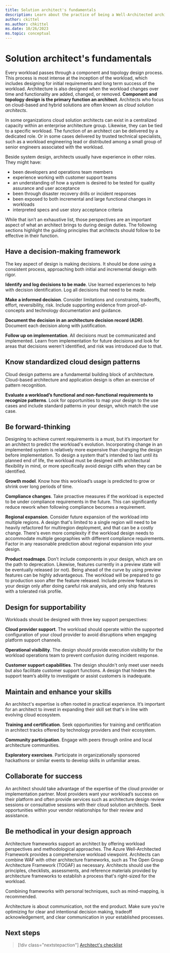 ```yaml
---
title: Solution architect's fundamentals
description: Learn about the practice of being a Well-Architected architect.
author: ckittel
ms.author: chkittel
ms.date: 10/26/2023
ms.topic: conceptual
---
```


# Solution architect's fundamentals

Every workload passes through a component and topology design process. This process is most intense at the inception of the workload, which includes designing for initial requirements and long term success of the workload. Architecture is also designed when the workload changes over time and functionality are added, changed, or removed. **Component and topology design is the primary function an architect**. Architects who focus on cloud-based and hybrid solutions are often known as _cloud solution architects_.

In some organizations cloud solution architects can exist in a centralized capacity within an enterprise architecture group. Likewise, they can be tied to a specific workload. The function of an architect can be delivered by a dedicated role. Or in some cases delivered by trusted technical specialists, such as a workload engineering lead or distributed among a small group of senior engineers associated with the workload.

Beside system design, architects usually have experience in other roles. They might have:

- been developers and operations team members
- experience working with customer support teams
- an understanding of how a system is desired to be tested for quality assurance and user acceptance
- been through disaster recovery drills or incident responses
- been exposed to both incremental and large functional changes in workloads
- interpreted specs and user story acceptance criteria

While that isn’t an exhaustive list, those perspectives are an important aspect of what an architect brings to during design duties. The following sections highlight the guiding principles that architects should follow to be effective in their function.

## Have a decision-making framework

The key aspect of design is making decisions. It should be done using a consistent process, approaching both initial and incremental design with rigor.

**Identify and log decisions to be made**. Use learned experiences to help with decision identification. Log all decisions that need to be made.

**Make a informed decision**. Consider limitations and constraints, tradeoffs, effort, reversibility, risk. Include supporting evidence from proof-of-concepts and technology documentation and guidance.

**Document the decision in an architecture decision record (ADR)**. Document each decision along with justification.

**Follow up on implementation**. All decisions must be communicated and implemented. Learn from  implementation for future decisions and look for areas that decisions weren't identified, and risk was introduced due to that.

## Know standardized cloud design patterns

Cloud design patterns are a fundamental building block of architecture. Cloud-based architecture and application design is often an exercise of pattern recognition.

**Evaluate a workload’s functional and non-functional requirements to recognize patterns**. Look for opportunities to map your design to the use cases and include standard patterns in your design, which match the use case.

## Be forward-thinking

Designing to achieve current requirements is a must, but it’s important for an architect to predict the workload's evolution. Incorporating change in an implemented system is relatively more expensive than changing the design before implementation. To design a system that's intended to last until its planned end of life, the workload must be designed with architectural flexibility in mind, or more specifically avoid design cliffs when they can be identified.

**Growth model**. Know how this workload’s usage is predicted to grow or shrink over long periods of time.

**Compliance changes**. Take proactive measures if the workload is expected to be under compliance requirements in the future. This can significantly reduce rework when following compliance becomes a requirement.

**Regional expansion**. Consider future expansion of the workload into multiple regions. A design that's limited to a single region will need to be heavily refactored for multiregion deployment, and that can be a costly change. There's even more complexity if the workload design needs to accommodate multiple geographies with different compliance requirements. Factor in any reasonable prediction about regional expansion into your design.

**Product roadmaps**. Don’t include components in your design, which are on the path to deprecation. Likewise, features currently in a preview state will be eventually released (or not). Being ahead of the curve by using preview features can be highly advantageous. The workload will be prepared to go to production soon after the feature released. Include preview features in your design only after doing careful risk analysis, and only ship features with a tolerated risk profile.

## Design for supportability

Workloads should be designed with three key support perspectives:

**Cloud provider support**. The workload should operate within the supported configuration of your cloud provider to avoid disruptions when engaging platform support channels.

**Operational visibility**. The design should provide execution visibility for the workload operations team to prevent confusion during incident response.

**Customer support capabilities**. The design shouldn't only meet user needs but also facilitate customer support functions. A design that hinders the support team’s ability to investigate or assist customers is inadequate.

## Maintain and enhance your skills

An architect's expertise is often rooted in practical experience. It’s important for an architect to invest in expanding their skill set that's in line with evolving cloud ecosystem.

**Training and certification**. Seek opportunities for training and certification in architect tracks offered by technology providers and their ecosystem.

**Community participation**. Engage with peers through online and local architecture communities.

**Exploratory exercises**. Participate in organizationally sponsored hackathons or similar events to develop skills in unfamiliar areas.

## Collaborate for success

An architect should take advantage of the expertise of the cloud provider or implementation partner. Most  providers want your workload’s success on their platform and often provide services such as architecture design review sessions or consultative sessions with their cloud solution architects. Seek opportunities within your vendor relationships for their review and assistance.

## Be methodical in your design approach

Architecture frameworks support an architect by offering workload perspectives and methodological approaches. The Azure Well-Architected Framework provides a comprehensive workload viewpoint. Architects can combine WAF with other architecture frameworks, such as The Open Group Architecture Framework (TOGAF) as necessary. Architects should use the principles, checklists, assessments, and reference materials provided by architecture frameworks to establish a process that's right-sized for the workload.

Combining frameworks with personal techniques, such as mind-mapping, is recommended.

Architecture is about communication, not the end product. Make sure you’re optimizing for clear and intentional decision making, tradeoff acknowledgement, and clear communication in your established processes.

## Next steps

> [!div class="nextstepaction"]
> [Architect's checklist](checklist.md)
